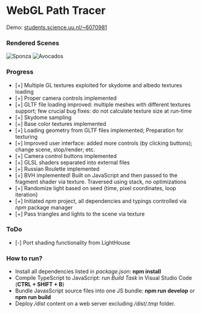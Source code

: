 # WebGL Path Tracer

Demo: [students.science.uu.nl/~6070981](http://www.students.science.uu.nl/~6070981)

### Rendered Scenes

![Sponza](http://www.students.science.uu.nl/~6070981/debug/assets/images/scenes/webgl-sponza.png)
![Avocados](http://www.students.science.uu.nl/~6070981/debug/assets/images/scenes/webgl-avocados.png)

### Progress
- [+] Multiple GL textures exploited for skydome and albedo textures loading
- [+] Proper camera controls implemented
- [+] GLTF file loading improved: multiple meshes with different textures support; few crucial bug fixes: do not calculate texture size at run-time
- [+] Skydome sampling
- [+] Base color textures implemented
- [+] Loading geometry from GLTF files implemented; Preparation for texturing
- [+] Improved user interface: added more controls (by clicking buttons); change scene, stop/render; etc.
- [+] Camera control buttons implemented
- [+] GLSL shaders separated into external files
- [+] Russian Roulette implemented
- [+] BVH implemented! Built on JavaScript and then passed to the fragment shader via texture. Traversed using stack, no optimizations
- [+] Randomize light based on seed {time, pixel coordinates, loop iteration}
- [+] Initiated *npm* project, all dependencies and typings controlled via *npm* package manager
- [+] Pass triangles and lights to the scene via texture

### ToDo
- [-] Port shading functionality from LightHouse

### How to run?
- Install all dependencies listed in *package.json*: **npm install**
- Compile TypeScript to JavaScript: run *Build Task* in Visual Studio Code (**CTRL + SHIFT + B**)
- Bundle JavasScript source files into one JS bundle: **npm run develop** or **npm run build**
- Deploy */dist* content on a web server excluding */dist/.tmp* folder.
